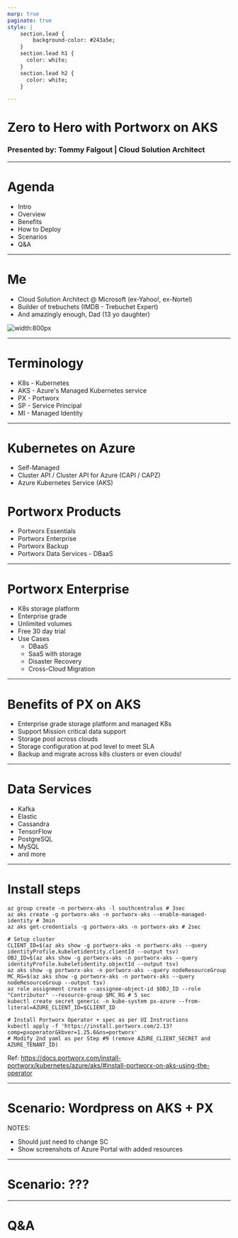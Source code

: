 ```yaml
---
marp: true
paginate: true
style: |
    section.lead {
        background-color: #243a5e;
    }
    section.lead h1 {
      color: white;
    }
    section.lead h2 {
      color: white;
    }

---
```

<!--
_class: lead invert
-->

# Zero to Hero with Portworx on AKS

### Presented by: Tommy Falgout | Cloud Solution Architect

---

# Agenda

- Intro
- Overview
- Benefits
- How to Deploy
- Scenarios
- Q&A

---

# Me

- Cloud Solution Architect @ Microsoft (ex-Yahoo!, ex-Nortel)
- Builder of trebuchets (IMDB - Trebuchet Expert)
- And amazingly enough, Dad (13 yo daughter)

![width:800px](https://planomagazine.com/wp-content/uploads/2015/09/SLINGFEST-DFW-TREBUCHET-CATAPULT-PLANO-MAGAZINE-SLIDESHOW.jpg)

---

# Terminology

- K8s - Kubernetes
- AKS - Azure's Managed Kubernetes service
- PX - Portworx
- SP - Service Principal
- MI - Managed Identity

---

# Kubernetes on Azure

- Self-Managed
- Cluster API / Cluster API for Azure (CAPI / CAPZ)
- Azure Kubernetes Service (AKS)

# Portworx Products

- Portworx Essentials
- Portworx Enterprise
- Portworx Backup
- Portworx Data Services - DBaaS

---

# Portworx Enterprise

- K8s storage platform
- Enterprise grade
- Unlimited volumes
- Free 30 day trial
- Use Cases
  - DBaaS
  - SaaS with storage
  - Disaster Recovery
  - Cross-Cloud Migration
---

# Benefits of PX on AKS

- Enterprise grade storage platform and managed K8s
- Support Mission critical data support
- Storage pool across clouds
- Storage configuration at pod level to meet SLA
- Backup and migrate across k8s clusters or even clouds!

---

# Data Services

- Kafka
- Elastic
- Cassandra
- TensorFlow
- PostgreSQL
- MySQL
- and more

---

# Install steps

```
az group create -n portworx-aks -l southcentralus # 3sec
az aks create -g portworx-aks -n portworx-aks --enable-managed-identity # 3min
az aks get-credentials -g portworx-aks -n portworx-aks # 2sec

# Setup cluster
CLIENT_ID=$(az aks show -g portworx-aks -n portworx-aks --query identityProfile.kubeletidentity.clientId --output tsv)
OBJ_ID=$(az aks show -g portworx-aks -n portworx-aks --query identityProfile.kubeletidentity.objectId --output tsv)
az aks show -g portworx-aks -n portworx-aks --query nodeResourceGroup
MC_RG=$(az aks show -g portworx-aks -n portworx-aks --query nodeResourceGroup --output tsv)
az role assignment create --assignee-object-id $OBJ_ID --role "Contributor" --resource-group $MC_RG # 5 sec
kubectl create secret generic -n kube-system px-azure --from-literal=AZURE_CLIENT_ID=$CLIENT_ID

# Install Portworx Operator + spec as per UI Instructions
kubectl apply -f 'https://install.portworx.com/2.13?comp=pxoperator&kbver=1.25.6&ns=portworx'
# Modify 2nd yaml as per Step #9 (remove AZURE_CLIENT_SECRET and AZURE_TENANT_ID)

```

Ref: https://docs.portworx.com/install-portworx/kubernetes/azure/aks/#install-portworx-on-aks-using-the-operator

---

# Scenario: Wordpress on AKS + PX

NOTES:
- Should just need to change SC
- Show screenshots of Azure Portal with added resources

---

# Scenario: ???

---

# Q&A